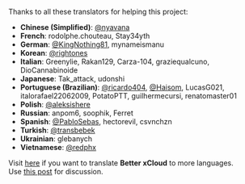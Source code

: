 Thanks to all these translators for helping this project:

- **Chinese (Simplified)**: [@nyavana](https://github.com/nyavana)
- **French**: rodolphe.chouteau, Stay34yth
- **German**: [@KingNothing81](https://github.com/KingNothing81), mynameismanu
- **Korean**: [@rightones](https://github.com/rightones)
- **Italian**: Greenylie, Rakan129, Carza-104, graziequalcuno, DioCannabinoide
- **Japanese**: Tak_attack, udonshi
- **Portuguese (Brazilian)**: [@ricardo404](https://github.com/ricardo404), [@Haisom](https://github.com/Haisom), LucasG021, italorafael22062009, PotatoPTT, guilhermecursi, renatomaster01
- **Polish**: [@aleksishere](https://github.com/aleksishere)
- **Russian**: anpom6, soophik, Ferret
- **Spanish**: [@PabloSebas](https://github.com/PabloSebas), hectorevil, csvnchzn
- **Turkish**: [@transbebek](https://github.com/transbebek)
- **Ukrainian**: glebanych
- **Vietnamese**: [@redphx](https://github.com/redphx)

Visit [here](https://crowdin.com/project/better-xcloud) if you want to translate **Better xCloud** to more languages.  
Use [this post](https://github.com/redphx/better-xcloud/discussions/131) for discussion.  
